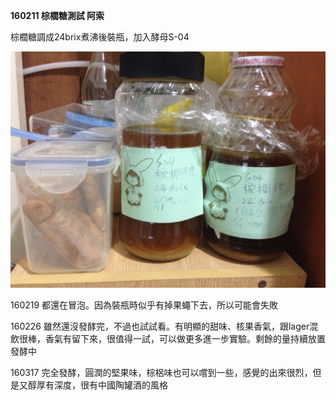 **160211 棕櫚糖測試 阿索**

棕櫚糖調成24brix煮沸後裝瓶，加入酵母S-04

![](../img/test10.jpg)

160219 都還在冒泡。因為裝瓶時似乎有掉果蠅下去，所以可能會失敗

160226 雖然還沒發酵完，不過也試試看。有明顯的甜味、核果香氣，跟lager混飲很棒，香氣有留下來，很值得一試，可以做更多進一步實驗。剩餘的量持續放置發酵中

160317 完全發酵，圓潤的堅果味，棕梠味也可以嚐到一些，感覺的出來很烈，但是又醇厚有深度，很有中國陶罐酒的風格



